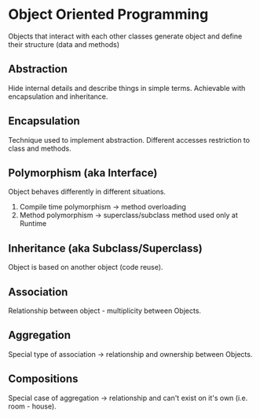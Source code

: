 # Object Oriented Programming

Objects that interact with each other classes generate object and define their structure (data and methods)

## Abstraction
Hide internal details and describe things in simple terms.
Achievable with encapsulation and inheritance.

## Encapsulation
Technique used to implement abstraction.
Different accesses restriction to class and methods.

## Polymorphism (aka Interface)
Object behaves differently in different situations.
1) Compile time polymorphism -> method overloading
2) Method polymorphism -> superclass/subclass method used only at Runtime

## Inheritance (aka Subclass/Superclass)
Object is based on another object (code reuse).

## Association
Relationship between object - multiplicity between Objects.

## Aggregation
Special type of association -> relationship and ownership between Objects.

## Compositions
Special case of aggregation -> relationship and can't exist on it's own (i.e. room - house).
